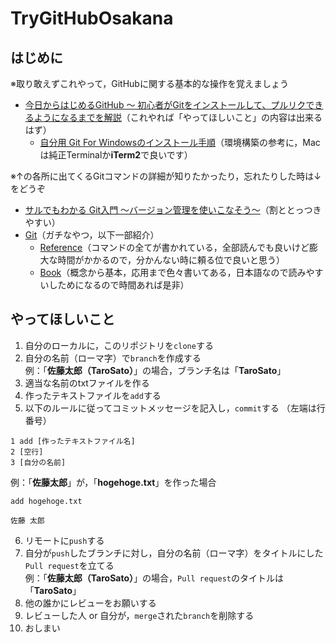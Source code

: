 # TryGitHubOsakana
## はじめに
※取り敢えずこれやって，GitHubに関する基本的な操作を覚えましょう
- [今日からはじめるGitHub 〜 初心者がGitをインストールして、プルリクできるようになるまでを解説](https://employment.en-japan.com/engineerhub/entry/2017/01/31/110000)（これやれば「やってほしいこと」の内容は出来るはず）
  - [自分用 Git For Windowsのインストール手順](https://qiita.com/toshi-click/items/dcf3dd48fdc74c91b409)（環境構築の参考に，Macは純正Terminalか**iTerm2**で良いです）

※↑の各所に出てくるGitコマンドの詳細が知りたかったり，忘れたりした時は↓をどうぞ
- [サルでもわかる Git入門 〜バージョン管理を使いこなそう〜](https://backlog.com/ja/git-tutorial/)（割ととっつきやすい）
- [Git](https://git-scm.com)（ガチなやつ，以下一部紹介）
  - [Reference](https://git-scm.com/docs)（コマンドの全てが書かれている，全部読んでも良いけど膨大な時間がかかるので，分かんない時に頼る位で良いと思う）
  - [Book](https://git-scm.com/book/ja/v2)（概念から基本，応用まで色々書いてある，日本語なので読みやすいしためになるので時間あれば是非）

## やってほしいこと
1. 自分のローカルに，このリポジトリを`clone`する
2. 自分の名前（ローマ字）で`branch`を作成する  
例：「**佐藤太郎（TaroSato）**」の場合，ブランチ名は「**TaroSato**」
3. 適当な名前のtxtファイルを作る  
4. 作ったテキストファイルを`add`する
5. 以下のルールに従ってコミットメッセージを記入し，`commit`する （左端は行番号）  
```
1 add [作ったテキストファイル名]
2 [空行]
3 [自分の名前]
```
例：「**佐藤太郎**」が，「**hogehoge.txt**」を作った場合  
```
add hogehoge.txt

佐藤 太郎
```
6. リモートに`push`する
7. 自分が`push`したブランチに対し，自分の名前（ローマ字）をタイトルにした`Pull request`を立てる  
例：「**佐藤太郎（TaroSato）**」の場合，`Pull request`のタイトルは「**TaroSato**」
8. 他の誰かにレビューをお願いする
9. レビューした人 or 自分が，`merge`された`branch`を削除する
10. おしまい
